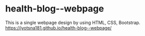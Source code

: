 # health-blog--webpage
This is a single webpage design by using HTML, CSS, Bootstrap.
https://jyotsna181.github.io/health-blog--webpage/
